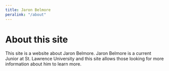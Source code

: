 ```yaml
---
title: Jaron Belmore
peralink: "/about"
---
```

# About this site

This site is a website about Jaron Belmore. Jaron Belmore is a current Junior at St. Lawrence University and this site allows those looking for more information about him to learn more.